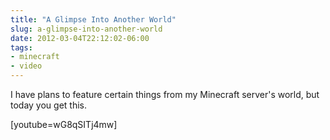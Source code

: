 ```yaml
---
title: "A Glimpse Into Another World"
slug: a-glimpse-into-another-world
date: 2012-03-04T22:12:02-06:00
tags:
- minecraft
- video
---
```

I have plans to feature certain things from my Minecraft server's world, but today you get this.

[youtube=wG8qSITj4mw]
